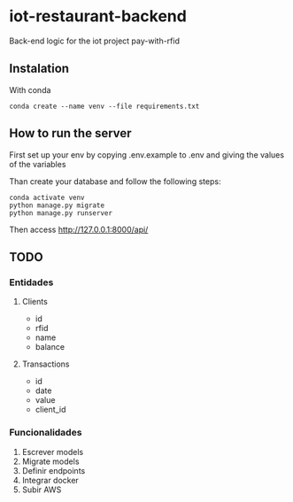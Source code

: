 # iot-restaurant-backend

Back-end logic for the iot project pay-with-rfid

## Instalation

With conda

```shell
conda create --name venv --file requirements.txt
```

## How to run the server

First set up your env by copying .env.example to .env and giving the values of the variables

Than create your database and follow the following steps:

```shell
conda activate venv
python manage.py migrate
python manage.py runserver
```

Then access <http://127.0.0.1:8000/api/>

## TODO

### Entidades

1. Clients
    - id
    - rfid
    - name
    - balance

2. Transactions
    - id
    - date
    - value
    - client_id

### Funcionalidades

1. Escrever models
2. Migrate models
3. Definir endpoints
4. Integrar docker
5. Subir AWS
